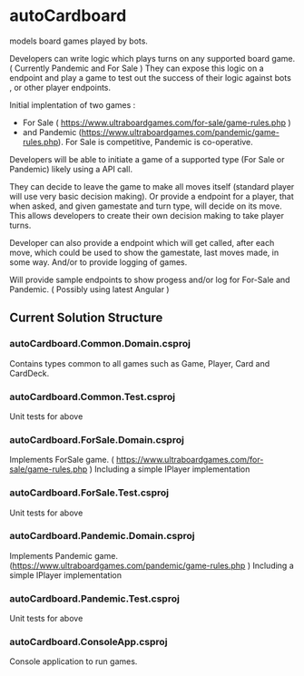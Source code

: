 # autoCardboard
models board games played by bots.

Developers can write logic which plays turns on any supported board game. ( Currently Pandemic and For Sale )
They can expose this logic on a endpoint and play a game to test out the success of their logic against bots , or other player endpoints.

Initial implentation of two games : 
* For Sale ( https://www.ultraboardgames.com/for-sale/game-rules.php ) 
* and Pandemic (https://www.ultraboardgames.com/pandemic/game-rules.php). 
For Sale is competitive, Pandemic is co-operative.

Developers will be able to initiate a game of a supported type (For Sale or Pandemic) likely using a API call.

They can decide to leave the game to make all moves itself (standard player will use very basic decision making).
Or provide a endpoint for a player, that when asked, and given gamestate and turn type, will decide on its move.
This allows developers to create their own decision making to take player turns.

Developer can also provide a endpoint which will get called, after each move, which could be used to show the gamestate, last moves made, in some way.
And/or to provide logging of games.

Will provide sample endpoints to show progess and/or log for For-Sale and Pandemic. ( Possibly using latest Angular )

## Current Solution Structure

### autoCardboard.Common.Domain.csproj
Contains types common to all games such as Game, Player, Card and CardDeck.

### autoCardboard.Common.Test.csproj
Unit tests for above

### autoCardboard.ForSale.Domain.csproj
Implements ForSale game. ( https://www.ultraboardgames.com/for-sale/game-rules.php )
Including a simple IPlayer implementation

### autoCardboard.ForSale.Test.csproj
Unit tests for above

### autoCardboard.Pandemic.Domain.csproj
Implements Pandemic game. (https://www.ultraboardgames.com/pandemic/game-rules.php )
Including a simple IPlayer implementation

### autoCardboard.Pandemic.Test.csproj
Unit tests for above

### autoCardboard.ConsoleApp.csproj
Console application to run games.